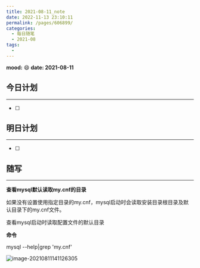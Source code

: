 ```yaml
---
title: 2021-08-11_note
date: 2022-11-13 23:10:11
permalink: /pages/606899/
categories:
  - 每日随笔
  - 2021-08
tags:
  - 
---
```

**mood:** :smile:  																		**date: 2021-08-11**  
## 今日计划  
------
- [ ]  
## 明日计划  
------
- [ ]  
## 随写 
------

**查看mysql默认读取my.cnf的目录**

如果没有设置使用指定目录的my.cnf，mysql启动时会读取安装目录根目录及默认目录下的my.cnf文件。

查看mysql启动时读取配置文件的默认目录

**命令**

mysql --help|grep 'my.cnf'

![image-20210811141126305](https://img.ggball.top/picGo/image-20210811141126305.png)